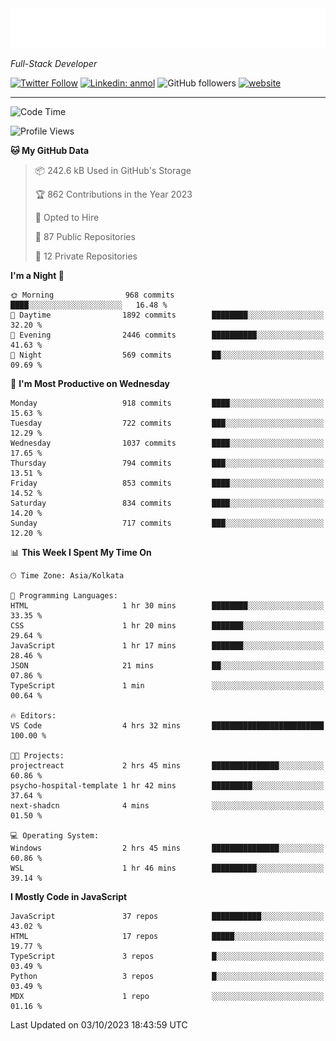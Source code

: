 <!-- START:readme-typing -->
<img src="readme-typing.svg" />
<!-- END:readme-typing -->

<p><em>Full-Stack Developer</em></p>

[![Twitter Follow](https://img.shields.io/twitter/follow/tonalmathew?style=flat)](https://twitter.com/intent/follow?screen_name=tonalmathew)
[![Linkedin: anmol](https://img.shields.io/badge/tonal-mathew?style=flat-square&logo=Linkedin&logoColor=white&link=https://www.linkedin.com/in/tonal-mathew/)](https://www.linkedin.com/in/tonal-mathew/)
![GitHub followers](https://img.shields.io/github/followers/tonalmathew?label=Follow&style=social)
[![website](https://img.shields.io/badge/Website-46a2f1.svg?&style=flat-square&logo=Google-Chrome&logoColor=white&link=http://tonalmathew.github.io/)](http://tonalmathew.github.io/)

---
<!--START_SECTION:waka-->
![Code Time](http://img.shields.io/badge/Code%20Time-1%2C189%20hrs%2054%20mins-blue)

![Profile Views](http://img.shields.io/badge/Profile%20Views-1-blue)

**🐱 My GitHub Data** 

> 📦 242.6 kB Used in GitHub's Storage 
 > 
> 🏆 862 Contributions in the Year 2023
 > 
> 💼 Opted to Hire
 > 
> 📜 87 Public Repositories 
 > 
> 🔑 12 Private Repositories 
 > 
**I'm a Night 🦉** 

```text
🌞 Morning                968 commits         ████░░░░░░░░░░░░░░░░░░░░░   16.48 % 
🌆 Daytime                1892 commits        ████████░░░░░░░░░░░░░░░░░   32.20 % 
🌃 Evening                2446 commits        ██████████░░░░░░░░░░░░░░░   41.63 % 
🌙 Night                  569 commits         ██░░░░░░░░░░░░░░░░░░░░░░░   09.69 % 
```
📅 **I'm Most Productive on Wednesday** 

```text
Monday                   918 commits         ████░░░░░░░░░░░░░░░░░░░░░   15.63 % 
Tuesday                  722 commits         ███░░░░░░░░░░░░░░░░░░░░░░   12.29 % 
Wednesday                1037 commits        ████░░░░░░░░░░░░░░░░░░░░░   17.65 % 
Thursday                 794 commits         ███░░░░░░░░░░░░░░░░░░░░░░   13.51 % 
Friday                   853 commits         ████░░░░░░░░░░░░░░░░░░░░░   14.52 % 
Saturday                 834 commits         ████░░░░░░░░░░░░░░░░░░░░░   14.20 % 
Sunday                   717 commits         ███░░░░░░░░░░░░░░░░░░░░░░   12.20 % 
```


📊 **This Week I Spent My Time On** 

```text
🕑︎ Time Zone: Asia/Kolkata

💬 Programming Languages: 
HTML                     1 hr 30 mins        ████████░░░░░░░░░░░░░░░░░   33.35 % 
CSS                      1 hr 20 mins        ███████░░░░░░░░░░░░░░░░░░   29.64 % 
JavaScript               1 hr 17 mins        ███████░░░░░░░░░░░░░░░░░░   28.46 % 
JSON                     21 mins             ██░░░░░░░░░░░░░░░░░░░░░░░   07.86 % 
TypeScript               1 min               ░░░░░░░░░░░░░░░░░░░░░░░░░   00.64 % 

🔥 Editors: 
VS Code                  4 hrs 32 mins       █████████████████████████   100.00 % 

🐱‍💻 Projects: 
projectreact             2 hrs 45 mins       ███████████████░░░░░░░░░░   60.86 % 
psycho-hospital-template 1 hr 42 mins        █████████░░░░░░░░░░░░░░░░   37.64 % 
next-shadcn              4 mins              ░░░░░░░░░░░░░░░░░░░░░░░░░   01.50 % 

💻 Operating System: 
Windows                  2 hrs 45 mins       ███████████████░░░░░░░░░░   60.86 % 
WSL                      1 hr 46 mins        ██████████░░░░░░░░░░░░░░░   39.14 % 
```

**I Mostly Code in JavaScript** 

```text
JavaScript               37 repos            ███████████░░░░░░░░░░░░░░   43.02 % 
HTML                     17 repos            █████░░░░░░░░░░░░░░░░░░░░   19.77 % 
TypeScript               3 repos             █░░░░░░░░░░░░░░░░░░░░░░░░   03.49 % 
Python                   3 repos             █░░░░░░░░░░░░░░░░░░░░░░░░   03.49 % 
MDX                      1 repo              ░░░░░░░░░░░░░░░░░░░░░░░░░   01.16 % 
```




 Last Updated on 03/10/2023 18:43:59 UTC
<!--END_SECTION:waka-->
